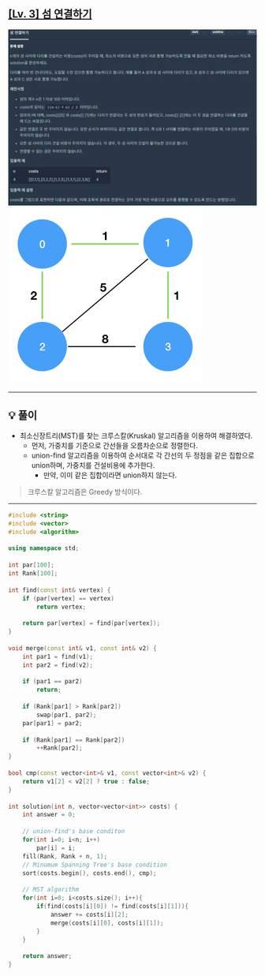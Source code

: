 ## [[Lv. 3] 섬 연결하기](https://programmers.co.kr/learn/courses/30/lessons/42861)
![](imgs/1.PNG)
![](imgs/2.PNG)
___

## 💡 풀이
- 최소신장트리(MST)를 찾는 크루스칼(Kruskal) 알고리즘을 이용하여 해결하였다.
    - 먼저, 가중치를 기준으로 간선들을 오름차순으로 정렬한다.
    - union-find 알고리즘을 이용하여 순서대로 각 간선의 두 정점을 같은 집합으로 union하며, 가중치를 건설비용에 추가한다.
        - 만약, 이미 같은 집합이라면 union하지 않는다.
> 크루스칼 알고리즘은 Greedy 방식이다.
___
```c++
#include <string>
#include <vector>
#include <algorithm>

using namespace std;

int par[100];
int Rank[100];

int find(const int& vertex) {
	if (par[vertex] == vertex)
		return vertex;

	return par[vertex] = find(par[vertex]);
}

void merge(const int& v1, const int& v2) {
	int par1 = find(v1);
	int par2 = find(v2);

	if (par1 == par2)
		return;

	if (Rank[par1] > Rank[par2])
		swap(par1, par2);
	par[par1] = par2;

	if (Rank[par1] == Rank[par2])
		++Rank[par2];
}

bool cmp(const vector<int>& v1, const vector<int>& v2) {
	return v1[2] < v2[2] ? true : false;
}

int solution(int n, vector<vector<int>> costs) {
    int answer = 0;
    
    // union-find's base conditon
    for(int i=0; i<n; i++)
        par[i] = i;   
    fill(Rank, Rank + n, 1);
    // Minumum Spanning Tree's base condition
    sort(costs.begin(), costs.end(), cmp);
    
    // MST algorithm
    for(int i=0; i<costs.size(); i++){
        if(find(costs[i][0]) != find(costs[i][1])){
            answer += costs[i][2];
            merge(costs[i][0], costs[i][1]);
        }
    }
    
    return answer;
}
```